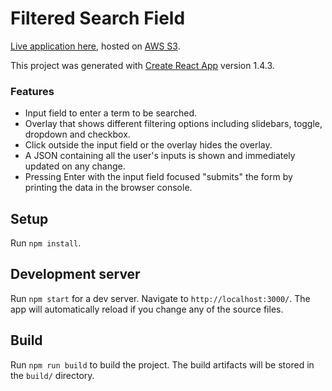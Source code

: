 # Filtered Search Field

[Live application here](http://filtered-search-field.s3-website-eu-west-1.amazonaws.com), hosted on [AWS S3](https://aws.amazon.com/es/s3).

This project was generated with [Create React App](https://github.com/facebookincubator/create-react-app) version 1.4.3.

### Features

- Input field to enter a term to be searched.
- Overlay that shows different filtering options including slidebars, toggle, dropdown and checkbox.
- Click outside the input field or the overlay hides the overlay.
- A JSON containing all the user's inputs is shown and immediately updated on any change.
- Pressing Enter with the input field focused "submits" the form by printing the data in the browser console.

## Setup

Run `npm install`.

## Development server

Run `npm start` for a dev server. Navigate to `http://localhost:3000/`. The app will automatically reload if you change any of the source files.

## Build

Run `npm run build` to build the project. The build artifacts will be stored in the `build/` directory.